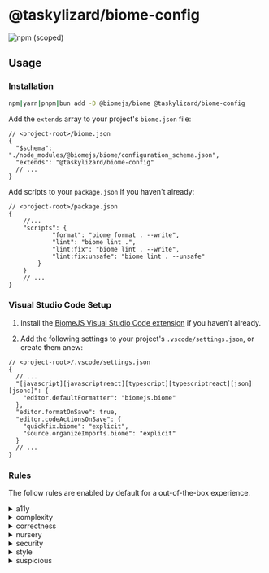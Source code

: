 # @taskylizard/biome-config

![npm (scoped)](https://img.shields.io/npm/v/%40taskylizard/biome-config?logo=npm&logoColor=%23c0caf5%20&label=%20&labelColor=%2316181d&color=%23f7768e&link=https%3A%2F%2Fnpmjs.com%2Fpackage%2F%40taskylizard%2Fbiome-config)

## Usage

### Installation

```bash
npm|yarn|pnpm|bun add -D @biomejs/biome @taskylizard/biome-config
```

Add the `extends` array to your project's `biome.json` file:

```jsonc
// <project-root>/biome.json
{
  "$schema": "./node_modules/@biomejs/biome/configuration_schema.json",
  "extends": "@taskylizard/biome-config"
  // ...
}
```

Add scripts to your `package.json` if you haven't already:

```jsonc
// <project-root>/package.json
{
    //...
    "scripts": {
            "format": "biome format . --write",
            "lint": "biome lint .",
            "lint:fix": "biome lint . --write",
            "lint:fix:unsafe": "biome lint . --unsafe"
        }
    }
    // ...
}
```

### Visual Studio Code Setup

1. Install the
   [BiomeJS Visual Studio Code extension](https://marketplace.visualstudio.com/items?itemName=biomejs.biome)
   if you haven't already.

2. Add the following settings to your project's `.vscode/settings.json`, or
   create them anew:

```jsonc
// <project-root>/.vscode/settings.json
{
  // ...
  "[javascript][javascriptreact][typescript][typescriptreact][json][jsonc]": {
    "editor.defaultFormatter": "biomejs.biome"
  },
  "editor.formatOnSave": true,
  "editor.codeActionsOnSave": {
    "quickfix.biome": "explicit",
    "source.organizeImports.biome": "explicit"
  }
  // ...
}
```

### Rules

The follow rules are enabled by default for a out-of-the-box experience.

<details>
  <summary>a11y</summary>
  - noAccessKey — `error` 
	- noAriaUnsupportedElements — `error` 
	- noAutofocus — `error` 
	- noBlankTarget — `error` 
	- noDistractingElements — `error` 
	- noHeaderScope — `error` 
	- noInteractiveElementToNoninteractiveRole — `error` 
	- noNoninteractiveElementToInteractiveRole — `error` 
	- noNoninteractiveTabindex — `error` 
	- noPositiveTabindex — `error` 
	- noRedundantAlt — `error` 
	- noRedundantRoles — `error` 
	- useAltText — `error` 
	- useAnchorContent — `error` 
	- useAriaActivedescendantWithTabindex — `error` 
	- useAriaPropsForRole — `error` 
	- useButtonType — `warn` 
	- useHeadingContent — `error` 
	- useHtmlLang — `error` 
	- useIframeTitle — `error` 
	- useKeyWithClickEvents — `error` 
	- useKeyWithMouseEvents — `error` 
	- useMediaCaption — `error` 
	- useValidAnchor — `error` 
	- useValidAriaProps — `error` 
	- useValidAriaRole — `error` 
	- useValidAriaValues — `error` 
	- noLabelWithoutControl — `error` 
</details>

<details>
  <summary>complexity</summary>
  - noExtraBooleanCast — `error` 
	- noMultipleSpacesInRegularExpressionLiterals — `error` 
	- noUselessCatch — `error` 
	- noUselessFragments — `warn` 
	- noUselessLabel — `error` 
	- noUselessLoneBlockStatements — `error` 
	- noUselessRename — `warn` 
	- noUselessTernary — `error` 
	- noWith — `error` 
	- useRegexLiterals — `error` 
	- noUselessStringConcat — `error` 
	- noUselessUndefinedInitialization — `warn` 
	- noExcessiveCognitiveComplexity — `warn` 
</details>

<details>
  <summary>correctness</summary>
  - noChildrenProp — `error` 
	- noConstAssign — `error` 
	- noConstantCondition — `error` 
	- noConstructorReturn — `error` 
	- noEmptyCharacterClassInRegex — `error` 
	- noEmptyPattern — `error` 
	- noGlobalObjectCalls — `error` 
	- noInnerDeclarations — `error` 
	- noInvalidConstructorSuper — `error` 
	- noNewSymbol — `error` 
	- noNonoctalDecimalEscape — `error` 
	- noPrecisionLoss — `error` 
	- noSelfAssign — `error` 
	- noSetterReturn — `error` 
	- noSwitchDeclarations — `error` 
	- noUndeclaredVariables — `error` 
	- noUnreachable — `error` 
	- noUnreachableSuper — `error` 
	- noUnsafeFinally — `error` 
	- noUnsafeOptionalChaining — `error` 
	- noUnusedLabels — `error` 
	- noUnusedVariables — `error` 
	- useArrayLiterals — `error` 
	- useExhaustiveDependencies — `warn` 
	- useHookAtTopLevel — `error` 
	- useIsNan — `error` 
	- useJsxKeyInIterable — `error` 
	- useValidForDirection — `error` 
	- useYield — `error` 
</details>

<details>
  <summary>nursery</summary>
  - noDuplicateElseIf — `error` 
</details>

<details>
  <summary>security</summary>
  - noDangerouslySetInnerHtmlWithChildren — `error` 
	- noGlobalEval — `error` 
</details>

<details>
  <summary>style</summary>
  - noArguments — `error` 
	- noCommaOperator — `error` 
	- noDefaultExport — `error` 
	- noImplicitBoolean — `warn` 
	- noNonNullAssertion — `off` 
	- noParameterAssign — `error` 
	- noUselessElse — `warn` 
	- noVar — `error` 
	- useBlockStatements — `off` 
	- useCollapsedElseIf — `warn` 
	- useConst — `warn` 
	- useFilenamingConvention — `See config object in biome.json` 
	- useFragmentSyntax — `warn` 
	- useNodejsImportProtocol — `warn` 
	- useNumericLiterals — `error` 
	- useTemplate — `warn` 
	- noNamespace — `error` 
	- useSelfClosingElements — `error` 
	- useImportType — `warn` 
	- noUnusedTemplateLiteral — `error` 
	- noYodaExpression — `warn` 
	- useConsistentBuiltinInstantiation — `error` 
	- useNamingConvention — `See config object in biome.json` 
</details>

<details>
  <summary>suspicious</summary>
  - noArrayIndexKey — `warn` 
	- noAssignInExpressions — `error` 
	- noAsyncPromiseExecutor — `error` 
	- noCatchAssign — `error` 
	- noClassAssign — `error` 
	- noCommentText — `error` 
	- noCompareNegZero — `error` 
	- noConfusingLabels — `error` 
	- noConsoleLog — `error` 
	- noControlCharactersInRegex — `error` 
	- noDebugger — `error` 
	- noDoubleEquals — `error` 
	- noDuplicateCase — `error` 
	- noDuplicateClassMembers — `error` 
	- noDuplicateJsxProps — `error` 
	- noDuplicateObjectKeys — `error` 
	- noDuplicateParameters — `error` 
	- noEmptyBlockStatements — `error` 
	- noFallthroughSwitchClause — `error` 
	- noFunctionAssign — `error` 
	- noGlobalAssign — `error` 
	- noImportAssign — `error` 
	- noLabelVar — `error` 
	- noMisleadingCharacterClass — `error` 
	- noPrototypeBuiltins — `error` 
	- noRedeclare — `error` 
	- noSelfCompare — `error` 
	- noShadowRestrictedNames — `error` 
	- noUnsafeDeclarationMerging — `warn` 
	- noUnsafeNegation — `error` 
	- useAwait — `error` 
	- useDefaultSwitchClauseLast — `error` 
	- useGetterReturn — `error` 
	- useIsArray — `error` 
	- useValidTypeof — `error` 
	- useNamespaceKeyword — `error` 
	- noEmptyInterface — `error` 
	- noApproximativeNumericConstant — `error` 
	- noSuspiciousSemicolonInJsx — `error` 
</details>
